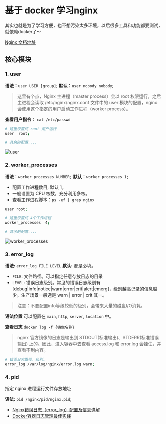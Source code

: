 # 基于 docker 学习nginx

其实也就是为了学习方便，也不想污染太多环境，以后很多工具和功能都要测试，就依赖docker了～

[Nginx 文档地址](https://www.nginx.cn/doc/)

## 核心模块

### 1. user
**语法：**`user USER [group]`; 
**默认：**`user nobody nobody`;

> 这里有个点，Nginx 主进程（master process）会以 root 权限运行，之后主进程会读取 /etc/nginx/nginx.conf 文件中的 user 模块的配置，nginx 会使用这个指定的用户启动工作进程（worker process）。

**查看用户指令**： `cat /etc/passwd`

```sh
# 这里设置成 root 用户运行
user  root;

# 其余的配置....
```
![user](https://cdn.nlark.com/yuque/0/2021/png/1252774/1612408050030-1c52238f-b295-4c7f-a497-1008a4e3b89e.png)

### 2. worker_processes

**语法**：`worker_processes NUMBER;`
**默认**：`worker_processes 1;`

- 配置工作进程数目, 默认 1。
- 一般设置为 CPU 核数，充分利用多核。
- 查看工作进程脚本：`ps -ef | grep nginx`

```sh
user root;

# 这里设置成 4个工作进程
worker_processes  4;

# 其余的配置....
```
![worker_processes](https://cdn.nlark.com/yuque/0/2021/png/1252774/1612409019433-9f33a6b7-fd7a-4846-b7c5-a17e3694f1fa.png)

### 3. error_log

**语法:** `error_log FILE LEVEL`
**默认:** 都是必填。

- `FILE`: 文件路径。可以指定任意存放日志的目录
- `LEVEL`: 错误日志级别。常见的错误日志级别有[debug|info|notice|warn|error|crit|alert|emerg]，级别越高记录的信息越少。生产场景一般选是 warn | error | crit 其一。

> 注意：不要配置info等级较低的级别，会带来大量的磁盘I/O消耗。

**语法位置**
可以配置在 `main`, `http`, `server`, `location` 中。

**查看日志**
`docker log -f {镜像名称}`

> nginx 官方镜像的日志是输出到 STDOUT(标准输出)、STDERR(标准错误输出) 上的。因此，进入容器中去查看 access.log 和 error.log 会挂住，并查看不到内容。

```sh
# 错误日志路径，级别。
error_log /var/log/nginx/error.log warn;
```

### 4. pid

指定 nginx 进程运行文件存放地址

**语法:** `pid /nginx/pid/nginx.pid`;



- [Nginx错误日志（error_log）配置及信息详解](https://blog.csdn.net/czlun/article/details/73251714)
- [Docker容器日志管理最佳实践](https://www.cnblogs.com/operationhome/p/10907591.html)
